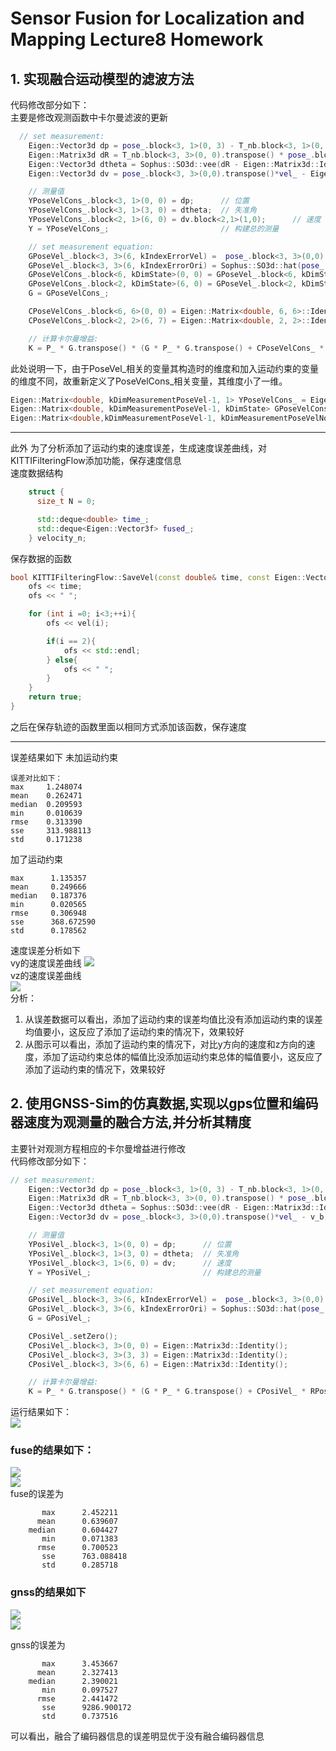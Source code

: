 <!--
 * @Author your name
 * @Date 2021-10-16 09:13:34
 * @LastEditTime 2021-10-24 10:48:12
 * @LastEditors Please set LastEditors
 * @Description In User Settings Edit
 * @FilePath /workspace/doc/L8_hw/README.md
-->
# Sensor Fusion for Localization and Mapping Lecture8 Homework

## 1. 实现**融合运动模型**的滤波方法
代码修改部分如下：  
主要是修改观测函数中卡尔曼滤波的更新
``` c++
  // set measurement:
    Eigen::Vector3d dp = pose_.block<3, 1>(0, 3) - T_nb.block<3, 1>(0, 3);
    Eigen::Matrix3d dR = T_nb.block<3, 3>(0, 0).transpose() * pose_.block<3, 3>(0, 0);
    Eigen::Vector3d dtheta = Sophus::SO3d::vee(dR - Eigen::Matrix3d::Identity());
    Eigen::Vector3d dv = pose_.block<3, 3>(0,0).transpose()*vel_ - Eigen::Vector3d::Zero();

    // 测量值
    YPoseVelCons_.block<3, 1>(0, 0) = dp;      // 位置
    YPoseVelCons_.block<3, 1>(3, 0) = dtheta;  // 失准角
    YPoseVelCons_.block<2, 1>(6, 0) = dv.block<2,1>(1,0);      // 速度
    Y = YPoseVelCons_;                         // 构建总的测量

    // set measurement equation:
    GPoseVel_.block<3, 3>(6, kIndexErrorVel) =  pose_.block<3, 3>(0,0).transpose();
    GPoseVel_.block<3, 3>(6, kIndexErrorOri) = Sophus::SO3d::hat(pose_.block<3, 3>(0,0).transpose()*vel_);
    GPoseVelCons_.block<6, kDimState>(0, 0) = GPoseVel_.block<6, kDimState>(0, 0);
    GPoseVelCons_.block<2, kDimState>(6, 0) = GPoseVel_.block<2, kDimState>(7, 0);
    G = GPoseVelCons_;

    CPoseVelCons_.block<6, 6>(0, 0) = Eigen::Matrix<double, 6, 6>::Identity();
    CPoseVelCons_.block<2, 2>(6, 7) = Eigen::Matrix<double, 2, 2>::Identity();

    // 计算卡尔曼增益:
    K = P_ * G.transpose() * (G * P_ * G.transpose() + CPoseVelCons_ * RPoseVel_ * CPoseVelCons_.transpose()).inverse();
```  
此处说明一下，由于PoseVel_相关的变量其构造时的维度和加入运动约束的变量的维度不同，故重新定义了PoseVelCons_相关变量，其维度小了一维。
```c++
Eigen::Matrix<double, kDimMeasurementPoseVel-1, 1> YPoseVelCons_ = Eigen::Matrix<double, kDimMeasurementPoseVelNoise-1, 1>::Zero();
Eigen::Matrix<double, kDimMeasurementPoseVel-1, kDimState> GPoseVelCons_ = Eigen::Matrix<double, kDimMeasurementPoseVel-1, kDimState>::Zero();
Eigen::Matrix<double,kDimMeasurementPoseVel-1, kDimMeasurementPoseVelNoise> CPoseVelCons_ = Eigen::Matrix<double, kDimMeasurementPoseVel-1, kDimMeasurementPoseVelNoise>::Zero();
```  

---  
此外
为了分析添加了运动约束的速度误差，生成速度误差曲线，对KITTIFilteringFlow添加功能，保存速度信息  
速度数据结构  
```c++
    struct {
      size_t N = 0;

      std::deque<double> time_;
      std::deque<Eigen::Vector3f> fused_;
    } velocity_n;
```  
保存数据的函数  
```c++
bool KITTIFilteringFlow::SaveVel(const double& time, const Eigen::Vector3f& vel, std::ofstream& ofs) {
    ofs << time;
    ofs << " ";

    for (int i =0; i<3;++i){
        ofs << vel(i);

        if(i == 2){
            ofs << std::endl;
        } else{
            ofs << " ";
        }
    }
    return true;
}
```
之后在保存轨迹的函数里面以相同方式添加该函数，保存速度

---  
误差结果如下
未加运动约束
```
误差对比如下：  
max     1.248074 
mean    0.262471 
median  0.209593 
min     0.010639 
rmse    0.313390 
sse     313.988113 
std     0.171238    
```
加了运动约束  
```
max      1.135357
mean     0.249666
median   0.187376
min      0.020565
rmse     0.306948
sse      368.672590
std      0.178562
```  
速度误差分析如下  
vy的速度误差曲线
![](image/vy_error_1.png)  
vz的速度误差曲线  
![](image/vz_error_1.png)  
分析：
1. 从误差数据可以看出，添加了运动约束的误差均值比没有添加运动约束的误差均值要小，这反应了添加了运动约束的情况下，效果较好  
2. 从图示可以看出，添加了运动约束的情况下，对比y方向的速度和z方向的速度，添加了运动约束总体的幅值比没添加运动约束总体的幅值要小，这反应了添加了运动约束的情况下，效果较好  


## 2. 使用GNSS-Sim的仿真数据,实现以gps位置和编码器速度为观测量的融合方法,并分析其精度
主要针对观测方程相应的卡尔曼增益进行修改  
代码修改部分如下：  
```c++
// set measurement:
    Eigen::Vector3d dp = pose_.block<3, 1>(0, 3) - T_nb.block<3, 1>(0, 3);
    Eigen::Matrix3d dR = T_nb.block<3, 3>(0, 0).transpose() * pose_.block<3, 3>(0, 0);
    Eigen::Vector3d dtheta = Sophus::SO3d::vee(dR - Eigen::Matrix3d::Identity());
    Eigen::Vector3d dv = pose_.block<3, 3>(0,0).transpose()*vel_ - v_b;

    // 测量值
    YPosiVel_.block<3, 1>(0, 0) = dp;      // 位置
    YPosiVel_.block<3, 1>(3, 0) = dtheta;  // 失准角
    YPosiVel_.block<3, 1>(6, 0) = dv;      // 速度
    Y = YPosiVel_;                         // 构建总的测量

    // set measurement equation:
    GPosiVel_.block<3, 3>(6, kIndexErrorVel) =  pose_.block<3, 3>(0,0).transpose();
    GPosiVel_.block<3, 3>(6, kIndexErrorOri) = Sophus::SO3d::hat(pose_.block<3, 3>(0, 0).transpose() * vel_);
    G = GPosiVel_;

    CPosiVel_.setZero();
    CPosiVel_.block<3, 3>(0, 0) = Eigen::Matrix3d::Identity();
    CPosiVel_.block<3, 3>(3, 3) = Eigen::Matrix3d::Identity();
    CPosiVel_.block<3, 3>(6, 6) = Eigen::Matrix3d::Identity();

    // 计算卡尔曼增益:
    K = P_ * G.transpose() * (G * P_ * G.transpose() + CPosiVel_ * RPosiVel_ * CPosiVel_.transpose()).inverse();
```  
运行结果如下：  
![](image/gnss-show.png)

### fuse的结果如下：
![](image/gnss-fuse-raw.png)  
![](image/gnss-fuse-map.png)  
fuse的误差为  
```
       max      2.452211
      mean      0.639607
    median      0.604427
       min      0.071383
      rmse      0.700523
       sse      763.088418
       std      0.285718
```

### gnss的结果如下
![](image/gnss-gnss-raw.png)  
![](image/gnss-gnss-map.png)  

gnss的误差为  
```
       max      3.453667
      mean      2.327413
    median      2.390021
       min      0.097527
      rmse      2.441472
       sse      9286.900172
       std      0.737516
```  
可以看出，融合了编码器信息的误差明显优于没有融合编码器信息
 
